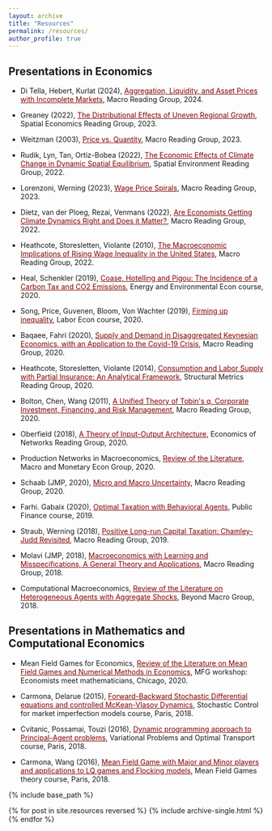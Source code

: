 ```yaml
---
layout: archive
title: "Resources"
permalink: /resources/
author_profile: true
---
```


## Presentations in Economics

- Di Tella, Hebert, Kurlat (2024), <a href='https://thomasbourany.github.io/files/resources/Aggregation_Liquidity_DiTellaetal_2024.pdf' style="color:maroon">Aggregation, Liquidity, and Asset Prices with Incomplete Markets</a>, Macro Reading Group, 2024. 

- Greaney (2022), <a href='https://thomasbourany.github.io/files/resources/ReadingGroup_ThBourany_Greaney.pdf' style="color:maroon">The Distributional Effects of Uneven Regional Growth</a>, Spatial Economics Reading Group, 2023. 

- Weitzman (2003), <a href='https://thomasbourany.github.io/files/resources/Weitzman.pdf' style="color:maroon">Price vs. Quantity</a>, Macro Reading Group, 2023. 

- Rudik, Lyn, Tan, Ortiz-Bobea (2022), <a href='https://thomasbourany.github.io/files/resources/ReadingGroup_ThBourany_RLTO_2022.pdf' style="color:maroon">The Economic Effects of Climate Change in Dynamic Spatial Equilibrium</a>, Spatial Environment Reading Group, 2022.

- Lorenzoni, Werning (2023), <a href='https://thomasbourany.github.io/files/resources/ReadingGroup_Wage_price_spirals.pdf' style="color:maroon">Wage Price Spirals</a>, Macro Reading Group, 2023. 

- Dietz, van der Ploeg, Rezai, Venmans (2022), <a href='https://thomasbourany.github.io/files/resources/ReadingGroup_Climate_IAMs.pdf' style="color:maroon">Are Economists Getting Climate Dynamics Right and Does it Matter?</a>, Macro Reading Group, 2022. 

- Heathcote, Storesletten, Violante (2010), <a href='https://thomasbourany.github.io/files/resources/ReadingGroup_ThBourany_HSV_2010_JPE.pdf' style="color:maroon">The Macroeconomic Implications of Rising Wage Inequality in the United States</a>, Macro Reading Group, 2022. 

- Heal, Schenkler (2019), <a href='https://thomasbourany.github.io/files/resources/Slides_HealSchlenker_ThB.pdf' style="color:maroon">Coase, Hotelling and Pigou: The Incidence of a Carbon Tax and CO2 Emissions</a>, Energy and Environmental Econ course, 2020. 

- Song, Price, Guvenen, Bloom, Von Wachter (2019), <a href='https://thomasbourany.github.io/files/resources/FirmingUpInequality.pdf' style="color:maroon">Firming up inequality</a>, Labor Econ course, 2020. 

- Baqaee, Fahri (2020), <a href='https://thomasbourany.github.io/files/resources/FahriBaqaee_2020_Disagg_ASAD_Covid.pdf' style="color:maroon">Supply and Demand in Disaggregated Keynesian Economics, with an Application to the Covid-19 Crisis</a>, Macro Reading Group, 2020. 

- Heathcote, Storesletten, Violante (2014), <a href='https://thomasbourany.github.io/files/resources/HSV_Conso-Labor-RiskSharing.pdf' style="color:maroon">Consumption and Labor Supply with Partial Insurance: An Analytical Framework</a>, Structural Metrics Reading Group, 2020. 

- Bolton, Chen, Wang (2011), <a href='https://thomasbourany.github.io/files/resources/ReadingGroup_Boltonetal_2011_UnifiedQtheory_ThB.pdf' style="color:maroon">A Unified Theory of Tobin's q, Corporate Investment, Financing, and Risk Management</a>, Macro Reading Group, 2020. 

- Oberfield (2018), <a href='https://thomasbourany.github.io/files/resources/Oberfield2018_IOArchitecture_ThB.pdf' style="color:maroon">A Theory of Input-Output Architecture</a>, Economics of Networks Reading Group, 2020. 

- Production Networks in Macroeconomics, <a href='https://thomasbourany.github.io/files/resources/ThBourany_NetworkforMacro.pdf' style="color:maroon">Review of the Literature</a>, Macro and Monetary Econ Group, 2020. 

- Schaab (JMP, 2020), <a href='https://thomasbourany.github.io/files/resources/Slides_Schaab_JMP.pdf' style="color:maroon">Micro and Macro Uncertainty</a>, Macro Reading Group, 2020. 

- Farhi. Gabaix (2020), <a href='https://thomasbourany.github.io/files/resources/PublicFinance_Presentation_FarhiGabaix.pdf' style="color:maroon">Optimal Taxation with Behavioral Agents</a>, Public Finance course, 2019. 

- Straub, Werning (2018), <a href='https://thomasbourany.github.io/files/resources/ReadingGroup_TBourany_StraubWerning_CapitalTaxation.pdf' style="color:maroon">Positive Long-run Capital Taxation: Chamley-Judd Revisited</a>, Macro Reading Group, 2019. 

- Molavi (JMP, 2018), <a href='https://thomasbourany.github.io/files/resources/ReadingGroup_TBourany_MolaviJMP.pdf' style="color:maroon">Macroeconomics with Learning and Misspecifications, A General Theory and Applications</a>, Macro Reading Group, 2018. 

- Computational Macroeconomics, <a href='https://thomasbourany.github.io/files/resources/W1_TBourany_HA_AggShocks.pdf' style="color:maroon">Review of the Literature on Heterogeneous Agents with Aggregate Shocks</a>, Beyond Macro Group, 2018. <br>


## Presentations in Mathematics and Computational Economics

- Mean Field Games for Economics, <a href='https://thomasbourany.github.io/files/resources/Workshop_Numerics_MFGs_TBourany.pdf' style="color:maroon">Review of the Literature on Mean Field Games and Numerical Methods in Economics</a>, MFG workshop: Economists meet mathematicians, Chicago, 2020. 

- Carmona, Delarue (2015), <a href='https://thomasbourany.github.io/files/resources/Slides Thomas Bourany FBSDE & MKV control.pdf' style="color:maroon">Forward-Backward Stochastic Differential equations and controlled McKean-Vlasov Dynamics</a>, Stochastic Control for market imperfection models course, Paris, 2018. 

- Cvitanic, Possamai, Touzi (2016), <a href='https://thomasbourany.github.io/files/resources/CvitanicPossamaiTouzi_soutenance.pdf' style="color:maroon">Dynamic programming approach to Principal-Agent problems</a>, Variational Problems and Optimal Transport course, Paris, 2018. 

- Carmona, Wang (2016), <a href='https://thomasbourany.github.io/files/resources/Carmona Wang MajMin Slides Soutenance.pdf' style="color:maroon">Mean Field Game with Major and Minor players and applications to LQ games and Flocking models</a>, Mean Field Games theory course, Paris, 2018. 


{% include base_path %}

{% for post in site.resources reversed %}
  {% include archive-single.html %}
{% endfor %}

